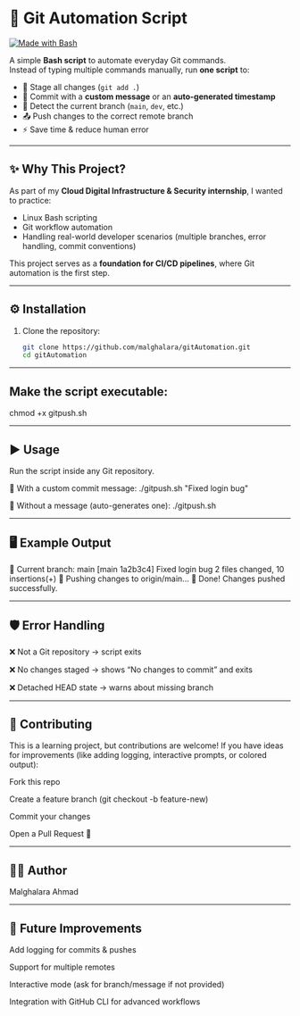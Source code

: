 # 🚀 Git Automation Script

[![Made with Bash](https://img.shields.io/badge/Made%20with-Bash-blue?logo=gnu-bash)](https://www.gnu.org/software/bash/)

A simple **Bash script** to automate everyday Git commands.  
Instead of typing multiple commands manually, run **one script** to:

- 📂 Stage all changes (`git add .`)
- 📝 Commit with a **custom message** or an **auto-generated timestamp**
- 🌱 Detect the current branch (`main`, `dev`, etc.)
- 📤 Push changes to the correct remote branch
- ⚡ Save time & reduce human error

---

## ✨ Why This Project?

As part of my **Cloud Digital Infrastructure & Security internship**, I wanted to practice:
- Linux Bash scripting  
- Git workflow automation  
- Handling real-world developer scenarios (multiple branches, error handling, commit conventions)  

This project serves as a **foundation for CI/CD pipelines**, where Git automation is the first step.

---

## ⚙️ Installation

1. Clone the repository:
   ```bash
   git clone https://github.com/malghalara/gitAutomation.git
   cd gitAutomation

---

## Make the script executable:

chmod +x gitpush.sh

---

## ▶️ Usage

Run the script inside any Git repository.

🔹 With a custom commit message:
./gitpush.sh "Fixed login bug"

🔹 Without a message (auto-generates one):
./gitpush.sh

---

## 🖥️ Example Output
📌 Current branch: main
[main 1a2b3c4] Fixed login bug
 2 files changed, 10 insertions(+)
🚀 Pushing changes to origin/main...
🎉 Done! Changes pushed successfully.

---

## 🛡️ Error Handling

❌ Not a Git repository → script exits

❌ No changes staged → shows “No changes to commit” and exits

❌ Detached HEAD state → warns about missing branch

---

## 🤝 Contributing

This is a learning project, but contributions are welcome!
If you have ideas for improvements (like adding logging, interactive prompts, or colored output):

Fork this repo

Create a feature branch (git checkout -b feature-new)

Commit your changes

Open a Pull Request 🚀

---

## 👨‍💻 Author

Malghalara Ahmad

---

## 🌟 Future Improvements

Add logging for commits & pushes

Support for multiple remotes

Interactive mode (ask for branch/message if not provided)

Integration with GitHub CLI for advanced workflows

